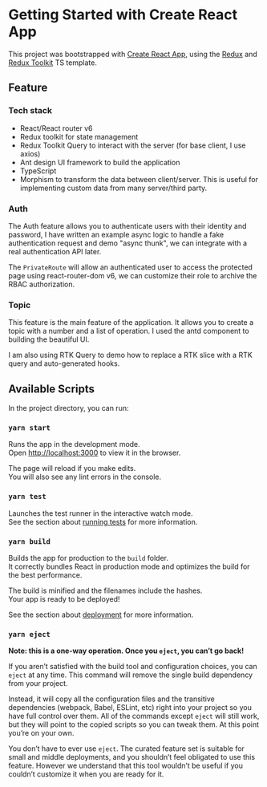 # Getting Started with Create React App

This project was bootstrapped with [Create React App](https://github.com/facebook/create-react-app), using the [Redux](https://redux.js.org/) and [Redux Toolkit](https://redux-toolkit.js.org/) TS template.

## Feature

### Tech stack

- React/React router v6
- Redux toolkit for state management
- Redux Toolkit Query to interact with the server (for base client, I use axios)
- Ant design UI framework to build the application
- TypeScript
- Morphism to transform the data between client/server. This is useful for implementing custom data from many server/third party.

### Auth
The Auth feature allows you to authenticate users with their identity and password, I have written an example async logic to handle a fake authentication request and demo "async thunk", we can integrate with a real authentication API later.

The `PrivateRoute` will allow an authenticated user to access the protected page using react-router-dom v6, we can customize their role to archive the RBAC authorization.

### Topic
This feature is the main feature of the application. It allows you to create a topic with a number and a list of operation. I used the antd component to building the beautiful UI.

I am also using RTK Query to demo how to replace a RTK slice with a RTK query and auto-generated hooks.

## Available Scripts

In the project directory, you can run:

### `yarn start`

Runs the app in the development mode.\
Open [http://localhost:3000](http://localhost:3000) to view it in the browser.

The page will reload if you make edits.\
You will also see any lint errors in the console.

### `yarn test`

Launches the test runner in the interactive watch mode.\
See the section about [running tests](https://facebook.github.io/create-react-app/docs/running-tests) for more information.

### `yarn build`

Builds the app for production to the `build` folder.\
It correctly bundles React in production mode and optimizes the build for the best performance.

The build is minified and the filenames include the hashes.\
Your app is ready to be deployed!

See the section about [deployment](https://facebook.github.io/create-react-app/docs/deployment) for more information.

### `yarn eject`

**Note: this is a one-way operation. Once you `eject`, you can’t go back!**

If you aren’t satisfied with the build tool and configuration choices, you can `eject` at any time. This command will remove the single build dependency from your project.

Instead, it will copy all the configuration files and the transitive dependencies (webpack, Babel, ESLint, etc) right into your project so you have full control over them. All of the commands except `eject` will still work, but they will point to the copied scripts so you can tweak them. At this point you’re on your own.

You don’t have to ever use `eject`. The curated feature set is suitable for small and middle deployments, and you shouldn’t feel obligated to use this feature. However we understand that this tool wouldn’t be useful if you couldn’t customize it when you are ready for it.
